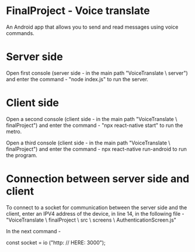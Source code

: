 FinalProject - Voice translate
==============================
An Android app that allows you to send and read messages using voice commands.

Server side 
===========
Open first console (server side - in the main path "VoiceTranslate \ server")
and enter the command - "node index.js" to run the server.


Client side 
===========
Open a second console (client side - in the main path "VoiceTranslate \ finalProject")
 and enter the command - "npx react-native start" to run the metro.

Open a third console (client side - in the main path "VoiceTranslate \ finalProject") 
and enter the command - npx react-native run-android to run the program.

Connection between server side and client 
=========================================
To connect to a socket for communication between the server side and the client, enter an IPV4 address of the device, in line 14, in the following file - 
"VoiceTranslate \ finalProject \ src \ screens \ AuthenticationScreen.js" 

In the next command -

const socket = io ("http: // HERE: 3000");
